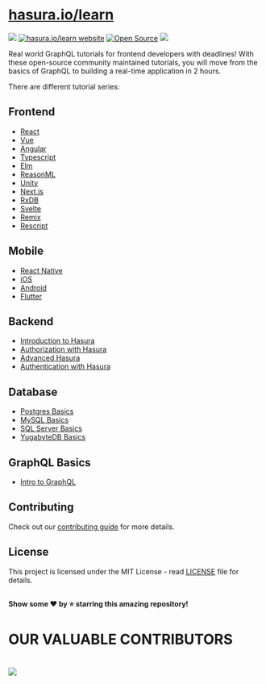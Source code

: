 # [hasura.io/learn](https://hasura.io/learn/)
<a href="https://hacktoberfest.digitalocean.com/" alt="Hacktoberfest"><img src="https://badgen.net/badge/hacktoberfest/friendly/pink" /></a>
 [![hasura.io/learn website](https://img.shields.io/badge/docs-hasura.io-blue.svg)](https://hasura.io/learn/)
 [![Open Source](https://badges.frapsoft.com/os/v1/open-source.svg?v=103)](https://opensource.org/)
 <a href="https://github.com/hasura/learn-graphql/blob/master/LICENSE" alt="License"><img src="https://img.shields.io/badge/License-MIT-yellow.svg" /></a>

Real world GraphQL tutorials for frontend developers with deadlines!
With these open-source community maintained tutorials, you will move from the basics of GraphQL to building a real-time application in 2 hours.

There are different tutorial series:

## Frontend

- [React](https://hasura.io/learn/graphql/react/introduction/)
- [Vue](https://hasura.io/learn/graphql/vue/introduction/)
- [Angular](https://hasura.io/learn/graphql/angular-apollo/introduction/)
- [Typescript](https://hasura.io/learn/graphql/typescript-react-apollo/introduction/)
- [Elm](https://hasura.io/learn/graphql/elm-graphql/introduction/)
- [ReasonML](https://hasura.io/learn/graphql/reason-react-apollo/introduction/)
- [Unity](https://hasura.io/learn/graphql/unity/introduction/)
- [Next.js](https://hasura.io/learn/graphql/nextjs-fullstack-serverless/introduction/)
- [RxDB](https://hasura.io/learn/graphql/react-rxdb-offline-first/introduction/)
- [Svelte](https://hasura.io/learn/graphql/svelte-apollo/introduction/)
- [Remix](https://hasura.io/learn/graphql/remix-fullstack-firebase/introduction/)
- [Rescript](https://hasura.io/learn/graphql/rescript-react-apollo/introduction/)

## Mobile

- [React Native](https://hasura.io/learn/graphql/react-native/introduction/)
- [iOS](https://hasura.io/learn/graphql/ios/introduction/)
- [Android](https://hasura.io/learn/graphql/android/introduction/)
- [Flutter](https://hasura.io/learn/graphql/flutter-graphql/introduction/)

## Backend

- [Introduction to Hasura](https://hasura.io/learn/graphql/hasura/introduction/)
- [Authorization with Hasura](https://hasura.io/learn/graphql/hasura-auth-slack/introduction/)
- [Advanced Hasura](https://hasura.io/learn/graphql/hasura-advanced/introduction/)
- [Authentication with Hasura](https://hasura.io/learn/graphql/hasura-authentication/introduction/)

## Database

- [Postgres Basics](https://hasura.io/learn/database/postgresql/introduction/)
- [MySQL Basics](https://hasura.io/learn/database/mysql/introduction/)
- [SQL Server Basics](https://hasura.io/learn/database/microsoft-sql-server/introduction/)
- [YugabyteDB Basics](https://hasura.io/learn/database/yugabyte/introduction/)

## GraphQL Basics

- [Intro to GraphQL](https://hasura.io/learn/graphql/intro-graphql/introduction/)

## Contributing

Check out our [contributing guide](CONTRIBUTING.md) for more details.

## License

This project is licensed under the MIT License - read [LICENSE](LICENSE) file for details.

##
<h4>Show some ❤️ by ⭐️ starring this amazing repository!<h4>

##

<h1>OUR VALUABLE CONTRIBUTORS<h1>
<a href="https://github.com/hasura/learn-graphql/graphs/contributors">
  <img src="https://contrib.rocks/image?repo=hasura/learn-graphql" />
</a>

<!-- Made with [contrib.rocks](https://contrib.rocks). -->
